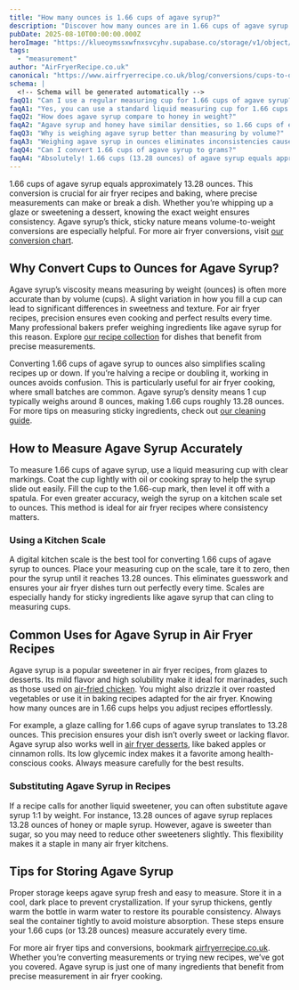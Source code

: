 ```yaml
---
title: "How many ounces is 1.66 cups of agave syrup?"
description: "Discover how many ounces are in 1.66 cups of agave syrup with our easy conversion guide. Perfect for air fryer recipes and precise baking measurements."
pubDate: 2025-08-10T00:00:00.000Z
heroImage: "https://klueoymssxwfnxsvcyhv.supabase.co/storage/v1/object/public/Shmucket/how-many-ounces-is-1-66-cups-of-agave-syrup.webp"
tags:
  - "measurement"
author: "AirFryerRecipe.co.uk"
canonical: "https://www.airfryerrecipe.co.uk/blog/conversions/cups-to-ounces/how-many-ounces-is-1-66-cups-of-agave-syrup"
schema: |
  <!-- Schema will be generated automatically -->
faqQ1: "Can I use a regular measuring cup for 1.66 cups of agave syrup?"
faqA1: "Yes, you can use a standard liquid measuring cup for 1.66 cups of agave syrup. For the most accurate results, lightly grease the cup first to help the syrup pour out cleanly. If precision is critical, weigh the syrup on a kitchen scale for exact ounces."
faqQ2: "How does agave syrup compare to honey in weight?"
faqA2: "Agave syrup and honey have similar densities, so 1.66 cups of either will weigh roughly 13.28 ounces. However, agave is slightly less viscous, making it easier to pour and measure. Always check your recipe, as their sweetness levels differ slightly."
faqQ3: "Why is weighing agave syrup better than measuring by volume?"
faqA3: "Weighing agave syrup in ounces eliminates inconsistencies caused by air bubbles or settling in the cup. This is especially important in air fryer recipes, where precise measurements affect cooking times and textures. A kitchen scale ensures perfect results every time."
faqQ4: "Can I convert 1.66 cups of agave syrup to grams?"
faqA4: "Absolutely! 1.66 cups (13.28 ounces) of agave syrup equals approximately 376 grams. This conversion is handy for recipes using metric measurements. Many kitchen scales toggle between ounces and grams for convenience."
---
```

<p>1.66 cups of agave syrup equals approximately 13.28 ounces. This conversion is crucial for air fryer recipes and baking, where precise measurements can make or break a dish. Whether you’re whipping up a glaze or sweetening a dessert, knowing the exact weight ensures consistency. Agave syrup’s thick, sticky nature means volume-to-weight conversions are especially helpful. For more air fryer conversions, visit <a href=https://www.airfryerrecipe.co.uk/air-fryer-conversion-chart>our conversion chart</a>.</p>

<h2>Why Convert Cups to Ounces for Agave Syrup?</h2>
<p>Agave syrup’s viscosity means measuring by weight (ounces) is often more accurate than by volume (cups). A slight variation in how you fill a cup can lead to significant differences in sweetness and texture. For air fryer recipes, precision ensures even cooking and perfect results every time. Many professional bakers prefer weighing ingredients like agave syrup for this reason. Explore <a href=https://www.airfryerrecipe.co.uk/recipes>our recipe collection</a> for dishes that benefit from precise measurements.</p>

<p>Converting 1.66 cups of agave syrup to ounces also simplifies scaling recipes up or down. If you’re halving a recipe or doubling it, working in ounces avoids confusion. This is particularly useful for air fryer cooking, where small batches are common. Agave syrup’s density means 1 cup typically weighs around 8 ounces, making 1.66 cups roughly 13.28 ounces. For more tips on measuring sticky ingredients, check out <a href=https://www.airfryerrecipe.co.uk/air-fryer-cleaner>our cleaning guide</a>.</p>

<h2>How to Measure Agave Syrup Accurately</h2>
<p>To measure 1.66 cups of agave syrup, use a liquid measuring cup with clear markings. Coat the cup lightly with oil or cooking spray to help the syrup slide out easily. Fill the cup to the 1.66-cup mark, then level it off with a spatula. For even greater accuracy, weigh the syrup on a kitchen scale set to ounces. This method is ideal for air fryer recipes where consistency matters.</p>

<h3>Using a Kitchen Scale</h3>
<p>A digital kitchen scale is the best tool for converting 1.66 cups of agave syrup to ounces. Place your measuring cup on the scale, tare it to zero, then pour the syrup until it reaches 13.28 ounces. This eliminates guesswork and ensures your air fryer dishes turn out perfectly every time. Scales are especially handy for sticky ingredients like agave syrup that can cling to measuring cups.</p>

<h2>Common Uses for Agave Syrup in Air Fryer Recipes</h2>
<p>Agave syrup is a popular sweetener in air fryer recipes, from glazes to desserts. Its mild flavor and high solubility make it ideal for marinades, such as those used on <a href=https://www.airfryerrecipe.co.uk/recipe-category/chicken>air-fried chicken</a>. You might also drizzle it over roasted vegetables or use it in baking recipes adapted for the air fryer. Knowing how many ounces are in 1.66 cups helps you adjust recipes effortlessly.</p>

<p>For example, a glaze calling for 1.66 cups of agave syrup translates to 13.28 ounces. This precision ensures your dish isn’t overly sweet or lacking flavor. Agave syrup also works well in <a href=https://www.airfryerrecipe.co.uk/recipe-category/dessert>air fryer desserts</a>, like baked apples or cinnamon rolls. Its low glycemic index makes it a favorite among health-conscious cooks. Always measure carefully for the best results.</p>

<h3>Substituting Agave Syrup in Recipes</h3>
<p>If a recipe calls for another liquid sweetener, you can often substitute agave syrup 1:1 by weight. For instance, 13.28 ounces of agave syrup replaces 13.28 ounces of honey or maple syrup. However, agave is sweeter than sugar, so you may need to reduce other sweeteners slightly. This flexibility makes it a staple in many air fryer kitchens.</p>

<h2>Tips for Storing Agave Syrup</h2>
<p>Proper storage keeps agave syrup fresh and easy to measure. Store it in a cool, dark place to prevent crystallization. If your syrup thickens, gently warm the bottle in warm water to restore its pourable consistency. Always seal the container tightly to avoid moisture absorption. These steps ensure your 1.66 cups (or 13.28 ounces) measure accurately every time.</p>

<p>For more air fryer tips and conversions, bookmark <a href=https://www.airfryerrecipe.co.uk/>airfryerrecipe.co.uk</a>. Whether you’re converting measurements or trying new recipes, we’ve got you covered. Agave syrup is just one of many ingredients that benefit from precise measurement in air fryer cooking.</p>
